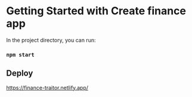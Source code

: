 # Getting Started with Create finance app

In the project directory, you can run:

### `npm start`

## Deploy

https://finance-traitor.netlify.app/
